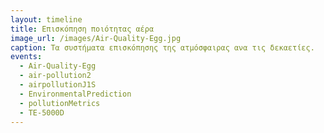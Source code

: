 ```yaml
---
layout: timeline 
title: Επισκόπηση ποιότητας αέρα 
image_url: /images/Air-Quality-Egg.jpg
caption: Τα συστήματα επισκόπησης της ατμόσφαιρας ανα τις δεκαετίες.
events:
  - Air-Quality-Egg 
  - air-pollution2 
  - airpollutionJ1S
  - EnvironmentalPrediction
  - pollutionMetrics
  - TE-5000D
---
```

